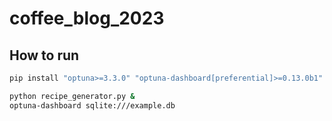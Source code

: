 # coffee_blog_2023

## How to run
```bash
pip install "optuna>=3.3.0" "optuna-dashboard[preferential]>=0.13.0b1"

python recipe_generator.py &
optuna-dashboard sqlite:///example.db
```